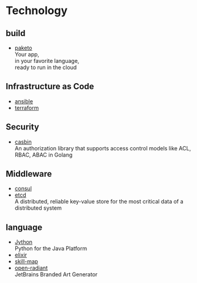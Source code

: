 # Technology

## build

- [paketo](https://paketo.io/)
  <br/>Your app,<br/>
  in your favorite language,<br/>
  ready to run in the cloud<br/>

## Infrastructure as Code

- [ansible](https://www.ansible.com/)
- [terraform](https://www.terraform.io/)

## Security

- [casbin](https://casbin.org/)
  <br/>An authorization library that supports access control models like ACL, RBAC, ABAC in Golang

## Middleware

- [consul](https://www.consul.io/)
- [etcd](https://etcd.io/)
  <br/>A distributed, reliable key-value store for the most critical data of a distributed system

## language

- [Jython](https://www.jython.org/)
  <br/>Python for the Java Platform
- [elixir](https://elixir-lang.org/)
- [skill-map](https://github.com/TeamStuQ/skill-map)
- [open-radiant](https://github.com/JetBrains/open-radiant)
  <br/>JetBrains Branded Art Generator

